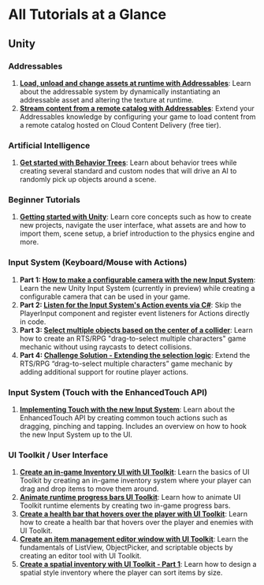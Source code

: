 # All Tutorials at a Glance

## Unity

### Addressables
1. **[Load, unload and change assets at runtime with Addressables](./Unity/dynamically-load-with-addressables)**: Learn about the addressable system by dynamically instantiating an addressable asset and altering the texture at runtime.
2. **[Stream content from a remote catalog with Addressables](./Unity/stream-content-remote-catalog-addressables)**: Extend your Addressables knowledge by configuring your game to load content from a remote catalog hosted on Cloud Content Delivery (free tier).

### Artificial Intelligence
1. **[Get started with Behavior Trees](./Unity/Get-started-with-behavior-trees)**: Learn about behavior trees while creating several standard and custom nodes that will drive an AI to randomly pick up objects around a scene.

### Beginner Tutorials
1. **[Getting started with Unity](./Unity/Getting-started-with-Unity)**: Learn core concepts such as how to create new projects, navigate the user interface, what assets are and how to import them, scene setup, a brief introduction to the physics engine and more.

### Input System (Keyboard/Mouse with Actions)
1. **Part 1: [How to make a configurable camera with the new Input System](./Unity/How-to-make-a-configurable-camera-with-the-new-Input-System/)**: Learn the new Unity Input System (currently in preview) while creating a configurable camera that can be used in your game. 
2. **Part 2: [Listen for the Input System's Action events via C#](./Unity/Listen-for-Input-System-events-via-CSharp/)**: Skip the PlayerInput component and register event listeners for Actions directly in code. 
3. **Part 3: [Select multiple objects based on the center of a collider](./Unity/Select-multiple-objects-based-on-center-of-collider/)**: Learn how to create an RTS/RPG "drag-to-select multiple characters" game mechanic without using raycasts to detect collisions.
4. **Part 4: [Challenge Solution - Extending the selection logic](./Unity/Challenge-review-extend-selection-logic/)**: Extend the RTS/RPG “drag-to-select multiple characters” game mechanic by adding additional support for routine player actions.

### Input System (Touch with the EnhancedTouch API)
1. **[Implementing Touch with the new Input System](./Unity/Implementing-touch-with-the-new-input-system/)**: Learn about the EnhancedTouch API by creating common touch actions such as dragging, pinching and tapping. Includes an overview on how to hook the new Input System up to the UI.

### UI Toolkit / User Interface
1. **[Create an in-game Inventory UI with UI Toolkit](./Unity/Create-an-Inventory-UI-with%20UI-Toolkit/)**: Learn the basics of UI Toolkit by creating an in-game inventory system where your player can drag and drop items to move them around.
2. **[Animate runtime progress bars UI Toolkit](./Unity/Animate-runtime-progress-bars-UI-Toolkit/)**: Learn how to animate UI Toolkit runtime elements by creating two in-game progress bars.
3. **[Create a health bar that hovers over the player with UI Toolkit](./Unity/Create-healthbar-ui-toolkit)**: Learn how to create a health bar that hovers over the player and enemies with UI Toolkit.
4. **[Create an item management editor window with UI Toolkit](./Unity/UI-toolkit-custom-editor-fundamentals)**: Learn the fundamentals of ListView, ObjectPicker, and scriptable objects by creating an editor tool with UI Toolkit.  
5. **[Create a spatial inventory with UI Toolkit - Part 1](./Unity/ui-toolkit-spatial-inventory-pt1)**: Learn how to design a spatial style inventory where the player can sort items by size. 
